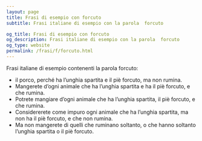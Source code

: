 ```yaml
---
layout: page
title: Frasi di esempio con forcuto 
subtitle: Frasi italiane di esempio con la parola  forcuto

og_title: Frasi di esempio con forcuto 
og_description: Frasi italiane di esempio con la parola  forcuto
og_type: website
permalink: /frasi/f/forcuto.html
---
```


Frasi italiane di esempio contenenti la parola forcuto:


- il porco, perché ha l’unghia spartita e il piè forcuto, ma non rumina.
- Mangerete d’ogni animale che ha l’unghia spartita e ha il piè forcuto, e che rumina.
- Potrete mangiare d’ogni animale che ha l’unghia spartita, il piè forcuto, e che rumina.
- Considererete come impuro ogni animale che ha l’unghia spartita, ma non ha il piè forcuto, e che non rumina.
- Ma non mangerete di quelli che ruminano soltanto, o che hanno soltanto l’unghia spartita o il piè forcuto.

